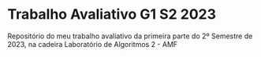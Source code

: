 # Trabalho Avaliativo G1 S2 2023
Repositório do meu trabalho avaliativo da primeira parte do 2º Semestre de 2023, na cadeira Laboratório de Algoritmos 2 - AMF
